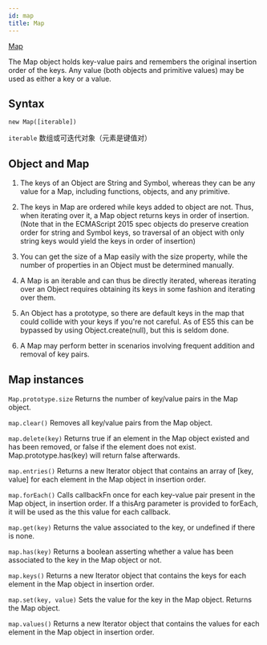 ```yaml
---
id: map
title: Map
---
```


[Map](https://developer.mozilla.org/en-US/docs/Web/JavaScript/Reference/Global_Objects/Map)

The Map object holds key-value pairs and remembers the original insertion order of the keys. Any value (both objects and primitive values) may be used as either a key or a value.

## Syntax

`new Map([iterable])`

`iterable` 数组或可迭代对象（元素是键值对）

## Object and Map

1. The keys of an Object are String and Symbol, whereas they can be any value for a Map, including functions, objects, and any primitive.

2. The keys in Map are ordered while keys added to object are not. Thus, when iterating over it, a Map object returns keys in order of insertion. (Note that in the ECMAScript 2015 spec objects do preserve creation order for string and Symbol keys, so traversal of an object with only string keys would yield the keys in order of insertion)

3. You can get the size of a Map easily with the size property, while the number of properties in an Object must be determined manually.

4. A Map is an iterable and can thus be directly iterated, whereas iterating over an Object requires obtaining its keys in some fashion and iterating over them.

5. An Object has a prototype, so there are default keys in the map that could collide with your keys if you're not careful. As of ES5 this can be bypassed by using Object.create(null), but this is seldom done.

6. A Map may perform better in scenarios involving frequent addition and removal of key pairs.

## Map instances

`Map.prototype.size` Returns the number of key/value pairs in the Map object.

`map.clear()` Removes all key/value pairs from the Map object.

`map.delete(key)` Returns true if an element in the Map object existed and has been removed, or false if the element does not exist. Map.prototype.has(key) will return false afterwards.

`map.entries()` Returns a new Iterator object that contains an array of [key, value] for each element in the Map object in insertion order.

`map.forEach()` Calls callbackFn once for each key-value pair present in the Map object, in insertion order. If a thisArg parameter is provided to forEach, it will be used as the this value for each callback.

`map.get(key)` Returns the value associated to the key, or undefined if there is none.

`map.has(key)` Returns a boolean asserting whether a value has been associated to the key in the Map object or not.

`map.keys()` Returns a new Iterator object that contains the keys for each element in the Map object in insertion order.

`map.set(key, value)` Sets the value for the key in the Map object. Returns the Map object.

`map.values()` Returns a new Iterator object that contains the values for each element in the Map object in insertion order.
